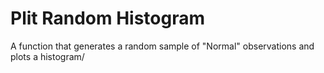 # Plit Random Histogram

A function that generates a random sample of "Normal" observations and plots a histogram/
